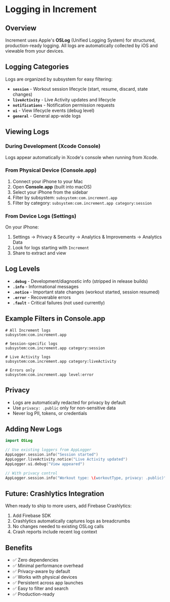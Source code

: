 # Logging in Increment

## Overview

Increment uses Apple's **OSLog** (Unified Logging System) for structured, production-ready logging. All logs are automatically collected by iOS and viewable from your devices.

## Logging Categories

Logs are organized by subsystem for easy filtering:

- **`session`** - Workout session lifecycle (start, resume, discard, state changes)
- **`liveActivity`** - Live Activity updates and lifecycle
- **`notifications`** - Notification permission requests
- **`ui`** - View lifecycle events (debug level)
- **`general`** - General app-wide logs

## Viewing Logs

### During Development (Xcode Console)

Logs appear automatically in Xcode's console when running from Xcode.

### From Physical Device (Console.app)

1. Connect your iPhone to your Mac
2. Open **Console.app** (built into macOS)
3. Select your iPhone from the sidebar
4. Filter by subsystem: `subsystem:com.increment.app`
5. Filter by category: `subsystem:com.increment.app category:session`

### From Device Logs (Settings)

On your iPhone:
1. Settings → Privacy & Security → Analytics & Improvements → Analytics Data
2. Look for logs starting with `Increment`
3. Share to extract and view

## Log Levels

- **`.debug`** - Development/diagnostic info (stripped in release builds)
- **`.info`** - Informational messages
- **`.notice`** - Important state changes (workout started, session resumed)
- **`.error`** - Recoverable errors
- **`.fault`** - Critical failures (not used currently)

## Example Filters in Console.app

```
# All Increment logs
subsystem:com.increment.app

# Session-specific logs
subsystem:com.increment.app category:session

# Live Activity logs
subsystem:com.increment.app category:liveActivity

# Errors only
subsystem:com.increment.app level:error
```

## Privacy

- Logs are automatically redacted for privacy by default
- Use `privacy: .public` only for non-sensitive data
- Never log PII, tokens, or credentials

## Adding New Logs

```swift
import OSLog

// Use existing loggers from AppLogger
AppLogger.session.info("Session started")
AppLogger.liveActivity.notice("Live Activity updated")
AppLogger.ui.debug("View appeared")

// With privacy control
AppLogger.session.info("Workout type: \(workoutType, privacy: .public)")
```

## Future: Crashlytics Integration

When ready to ship to more users, add Firebase Crashlytics:

1. Add Firebase SDK
2. Crashlytics automatically captures logs as breadcrumbs
3. No changes needed to existing OSLog calls
4. Crash reports include recent log context

## Benefits

- ✅ Zero dependencies
- ✅ Minimal performance overhead
- ✅ Privacy-aware by default
- ✅ Works with physical devices
- ✅ Persistent across app launches
- ✅ Easy to filter and search
- ✅ Production-ready
